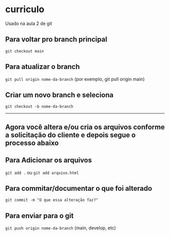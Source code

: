 # curriculo
Usado na aula 2 de git

## Para voltar pro branch principal
`git checkout main`

## Para atualizar o branch
`git pull origin nome-da-branch`
(por exemplo, git pull origin main)

## Criar um novo branch e seleciona
`git checkout -b nome-da-branch`

---
Agora você altera e/ou cria os arquivos conforme a solicitação do cliente e depois segue o processo abaixo
---

## Para Adicionar os arquivos
`git add .` ou `git add arquivo.html`

## Para commitar/documentar o que foi alterado
`git commit -m "O que essa alteração faz?"`

## Para enviar para o git
`git push origin nome-da-branch` (main, develop, etc)


